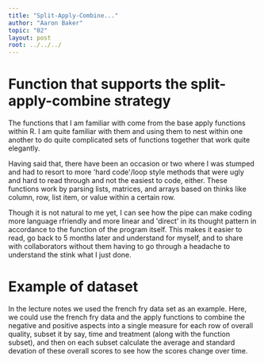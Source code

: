 ```yaml
---
title: "Split-Apply-Combine..."
author: "Aaron Baker"
topic: "02"
layout: post
root: ../../../
---
```


# Function that supports the split-apply-combine strategy

The functions that I am familiar with come from the base apply functions within R. I am quite familiar with them and using them to nest within one another to do quite complicated sets of functions together that work quite elegantly.

Having said that, there have been an occasion or two where I was stumped and had to resort to more 'hard code'/loop style methods that were ugly and hard to read through and not the easiest to code, either. These functions work by parsing lists, matrices, and arrays based on thinks like column, row, list item, or value within a certain row.

Though it is not natural to me yet, I can see how the pipe can make coding more language rfriendly and more linear and 'direct' in its thought pattern in accordance to the function of the program itself. This makes it easier to read, go back to 5 months later and understand for myself, and to share with collaborators without them having to go through a headache to understand the stink what I just done.


# Example of dataset

In the lecture notes we used the french fry data set as an example. Here, we could use the french fry data and the apply functions to combine the negative and positive aspects into a single measure for each row of overall quality, subset it by say, time and treatment (along with the function subset), and then on each subset calculate the average and standard devation of these overall scores to see how the scores change over time.

